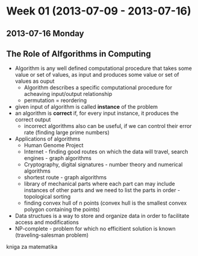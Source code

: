 # Week 01 (2013-07-09 - 2013-07-16)

## 2013-07-16 Monday
## The Role of Alfgorithms in Computing
* Algorithm is any well defined computational procedure that takes some value or set of values, as input and produces some value or set of values as ouput
  * Algorithm describes a specific computational procedure for acheaving input/output relationship
  - permutation = reordering
* given input of algorithm is called **instance** of the problem
* an algorithm is **correct** if, for every input instance, it produces the correct output
  - incorrect algorithms also can be useful, if we can control their error rate (finding large prime numbers)
* Applications of algorithms
  - Human Genome Project
  - Internet - finding good routes on which the data will travel, search engines - graph algorithms
  - Cryptography, digital signatures - number theory and numerical algorithms
  - shortest route - graph algorithms
  - library of mechanical parts where each part can may include instances of other parts and we need to list the parts in order - topological sorting
  - finding convex hull of n points (convex hull is the smallest convex polygon containing the points)
* Data structues is a way to store and organize data in order to facilitate access and modifications
* NP-complete - problem for which no efficitient solution is known (traveling-salesman problem)


kniga za matematika

